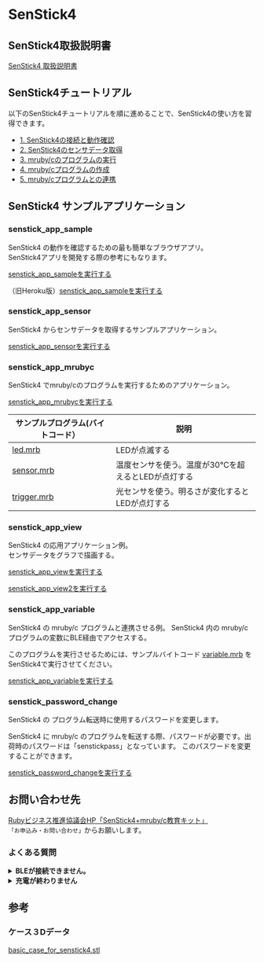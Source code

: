 # SenStick4

## SenStick4取扱説明書

[SenStick4 取扱説明書](./docs/SenStick4%20%20取扱説明書%20rev1.2.pdf)

## SenStick4チュートリアル

以下のSenStick4チュートリアルを順に進めることで、SenStick4の使い方を習得できます。

- [1. SenStick4の接続と動作確認](./tutorial/tutorial-1.md)
- [2. SenStick4のセンサデータ取得](./tutorial/tutorial-2.md)
- [3. mruby/cのプログラムの実行](./tutorial/tutorial-3.md)
- [4. mruby/cプログラムの作成](./tutorial/tutorial-4.md)
- [5. mruby/cプログラムとの連携](./tutorial/tutorial-5.md)


## SenStick4 サンプルアプリケーション

### senstick_app_sample

SenStick4 の動作を確認するための最も簡単なブラウザアプリ。  
SenStick4アプリを開発する際の参考にもなります。

[senstick_app_sampleを実行する](https://ruby-b-senstick.github.io/senstick_check/senstick_app_sample.html)


（旧Heroku版）[senstick_app_sampleを実行する](https://senstick-app.herokuapp.com/)


### senstick_app_sensor

SenStick4 からセンサデータを取得するサンプルアプリケーション。

[senstick_app_sensorを実行する](https://ruby-b-senstick.github.io/senstick_check/senstick_app_sensor.html)

### senstick_app_mrubyc

SenStick4 でmruby/cのプログラムを実行するためのアプリケーション。

[senstick_app_mrubycを実行する](https://ruby-b-senstick.github.io/senstick_check/senstick_app_mrubyc.html)

|サンプルプログラム(バイトコード）|説明|
|---|---|
|[led.mrb](https://ruby-b-senstick.github.io/senstick_check/mrubyc_sample/led.mrb)|LEDが点滅する|
|[sensor.mrb](https://ruby-b-senstick.github.io/senstick_check/mrubyc_sample/sensor.mrb)|温度センサを使う。温度が30℃を超えるとLEDが点灯する|
|[trigger.mrb](https://ruby-b-senstick.github.io/senstick_check/mrubyc_sample/trigger.mrb)|光センサを使う。明るさが変化するとLEDが点灯する|

### senstick_app_view

SenStick4 の応用アプリケーション例。  
センサデータをグラフで描画する。  

[senstick_app_viewを実行する](https://ruby-b-senstick.github.io/senstick_check/senstick_app_view.html)

[senstick_app_view2を実行する](https://ruby-b-senstick.github.io/senstick_check/senstick_app_view2.html)

### senstick_app_variable

SenStick4 の mruby/c プログラムと連携させる例。
SenStick4 内の mruby/c プログラムの変数にBLE経由でアクセスする。

このプログラムを実行させるためには、サンプルバイトコード [variable.mrb](https://ruby-b-senstick.github.io/senstick_check/mrubyc_sample/variable.mrb) をSenStick4で実行させてください。

[senstick_app_variableを実行する](https://ruby-b-senstick.github.io/senstick_check/senstick_app_variable.html)


### senstick_password_change

SenStick4 の プログラム転送時に使用するパスワードを変更します。

SenStick4 に mruby/c のプログラムを転送する際、パスワードが必要です。出荷時のパスワードは「senstickpass」となっています。
このパスワードを変更することができます。

[senstick_password_changeを実行する](https://ruby-b-senstick.github.io/senstick_check/senstick_password_change.html)



## お問い合わせ先

[Rubyビジネス推進協議会HP「SenStick4+mruby/c教育キット」](http://senstick.ruby-b.com/)  
`「お申込み・お問い合わせ」`からお願いします。

### よくある質問

<details>
<summary style="font-weight: bolder;">BLEが接続できません。</summary>
<p>
他の接続機器がある場合に接続できなくなる場合があります。<br>  
一度、他の接続機器を切った状態でBluetoothの設定をOFF/ONした後に再度実行してください。  
</p>
</details>
<details>
<summary style="font-weight: bolder;">充電が終わりません</summary>
<p>
電源をOFFにして充電をしてください。<br>
それでも完了しない場合は、バッテリーの劣化が考えられます。<br>
新しいバッテリーの購入を検討してください。 
</p>
</details>

## 参考

### ケース３Dデータ

[basic_case_for_senstick4.stl](./docs/basic_case_for_senstick4.stl)
